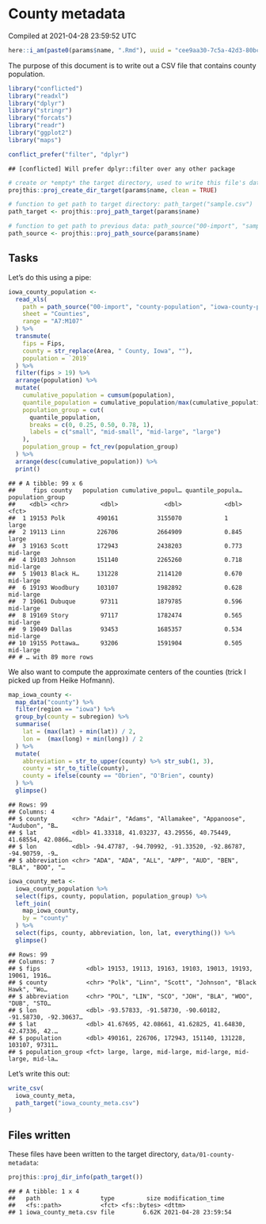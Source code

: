 County metadata
================
Compiled at 2021-04-28 23:59:52 UTC

``` r
here::i_am(paste0(params$name, ".Rmd"), uuid = "cee9aa30-7c5a-42d3-80bc-621c4467656f")
```

The purpose of this document is to write out a CSV file that contains
county population.

``` r
library("conflicted")
library("readxl")
library("dplyr")
library("stringr")
library("forcats")
library("readr")
library("ggplot2")
library("maps")

conflict_prefer("filter", "dplyr")
```

    ## [conflicted] Will prefer dplyr::filter over any other package

``` r
# create or *empty* the target directory, used to write this file's data: 
projthis::proj_create_dir_target(params$name, clean = TRUE)

# function to get path to target directory: path_target("sample.csv")
path_target <- projthis::proj_path_target(params$name)

# function to get path to previous data: path_source("00-import", "sample.csv")
path_source <- projthis::proj_path_source(params$name)
```

## Tasks

Let’s do this using a pipe:

``` r
iowa_county_population <-
  read_xls(
    path = path_source("00-import", "county-population", "iowa-county-population.xls"), 
    sheet = "Counties", 
    range = "A7:M107"
  ) %>%
  transmute(
    fips = Fips,
    county = str_replace(Area, " County, Iowa", ""),
    population = `2019`
  ) %>%
  filter(fips > 19) %>%
  arrange(population) %>%
  mutate(
    cumulative_population = cumsum(population),
    quantile_population = cumulative_population/max(cumulative_population),
    population_group = cut(
      quantile_population, 
      breaks = c(0, 0.25, 0.50, 0.78, 1),
      labels = c("small", "mid-small", "mid-large", "large")
    ),
    population_group = fct_rev(population_group)
  ) %>%
  arrange(desc(cumulative_population)) %>%
  print()
```

    ## # A tibble: 99 x 6
    ##     fips county   population cumulative_popul… quantile_popula… population_group
    ##    <dbl> <chr>         <dbl>             <dbl>            <dbl> <fct>           
    ##  1 19153 Polk         490161           3155070            1     large           
    ##  2 19113 Linn         226706           2664909            0.845 large           
    ##  3 19163 Scott        172943           2438203            0.773 mid-large       
    ##  4 19103 Johnson      151140           2265260            0.718 mid-large       
    ##  5 19013 Black H…     131228           2114120            0.670 mid-large       
    ##  6 19193 Woodbury     103107           1982892            0.628 mid-large       
    ##  7 19061 Dubuque       97311           1879785            0.596 mid-large       
    ##  8 19169 Story         97117           1782474            0.565 mid-large       
    ##  9 19049 Dallas        93453           1685357            0.534 mid-large       
    ## 10 19155 Pottawa…      93206           1591904            0.505 mid-large       
    ## # … with 89 more rows

We also want to compute the approximate centers of the counties (trick I
picked up from Heike Hofmann).

``` r
map_iowa_county <-
  map_data("county") %>%
  filter(region == "iowa") %>%
  group_by(county = subregion) %>%
  summarise(
    lat = (max(lat) + min(lat)) / 2,
    lon =  (max(long) + min(long)) / 2
  ) %>%
  mutate(
    abbreviation = str_to_upper(county) %>% str_sub(1, 3),
    county = str_to_title(county),
    county = ifelse(county == "Obrien", "O'Brien", county)
  ) %>%
  glimpse()
```

    ## Rows: 99
    ## Columns: 4
    ## $ county       <chr> "Adair", "Adams", "Allamakee", "Appanoose", "Audubon", "B…
    ## $ lat          <dbl> 41.33318, 41.03237, 43.29556, 40.75449, 41.68554, 42.0866…
    ## $ lon          <dbl> -94.47787, -94.70992, -91.33520, -92.86787, -94.90759, -9…
    ## $ abbreviation <chr> "ADA", "ADA", "ALL", "APP", "AUD", "BEN", "BLA", "BOO", "…

``` r
iowa_county_meta <-
  iowa_county_population %>%
  select(fips, county, population, population_group) %>%
  left_join(
    map_iowa_county, 
    by = "county"
  ) %>%
  select(fips, county, abbreviation, lon, lat, everything()) %>%
  glimpse()
```

    ## Rows: 99
    ## Columns: 7
    ## $ fips             <dbl> 19153, 19113, 19163, 19103, 19013, 19193, 19061, 1916…
    ## $ county           <chr> "Polk", "Linn", "Scott", "Johnson", "Black Hawk", "Wo…
    ## $ abbreviation     <chr> "POL", "LIN", "SCO", "JOH", "BLA", "WOO", "DUB", "STO…
    ## $ lon              <dbl> -93.57833, -91.58730, -90.60182, -91.58730, -92.30637…
    ## $ lat              <dbl> 41.67695, 42.08661, 41.62825, 41.64830, 42.47336, 42.…
    ## $ population       <dbl> 490161, 226706, 172943, 151140, 131228, 103107, 97311…
    ## $ population_group <fct> large, large, mid-large, mid-large, mid-large, mid-la…

Let’s write this out:

``` r
write_csv(
  iowa_county_meta,
  path_target("iowa_county_meta.csv")
)
```

## Files written

These files have been written to the target directory,
`data/01-county-metadata`:

``` r
projthis::proj_dir_info(path_target())
```

    ## # A tibble: 1 x 4
    ##   path                 type         size modification_time  
    ##   <fs::path>           <fct> <fs::bytes> <dttm>             
    ## 1 iowa_county_meta.csv file        6.62K 2021-04-28 23:59:54
